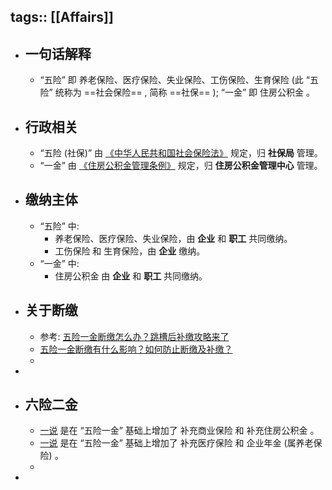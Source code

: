 tags:: [[Affairs]]
---

- ## 一句话解释
	- “五险” 即 养老保险、医疗保险、失业保险、工伤保险、生育保险 (此 “五险” 统称为 ==社会保险== , 简称 ==社保== ); “一金” 即 住房公积金 。
- ## 行政相关
	- “五险 (社保)” 由 [《中华人民共和国社会保险法》](https://www.gov.cn/flfg/2010-10/28/content_1732964.htm) 规定，归 **社保局** 管理。
	- “一金” 由 [《住房公积金管理条例》](https://www.gov.cn/gongbao/content/2019/content_5468861.htm) 规定，归 **住房公积金管理中心** 管理。
- ## 缴纳主体
	- “五险” 中:
		- 养老保险、医疗保险、失业保险，由 **企业** 和 **职工** 共同缴纳。
		- 工伤保险 和 生育保险，由 **企业** 缴纳。
	- “一金” 中:
		- 住房公积金 由 **企业** 和 **职工** 共同缴纳。
- ## 关于断缴
	- 参考: [五险一金断缴怎么办？跳槽后补缴攻略来了 ](https://www.sohu.com/a/712784136_121443915)
	- [五险一金断缴有什么影响？如何防止断缴及补缴？](https://www.zhihu.com/tardis/zm/art/360336972?source_id=1003)
	-
-
- ## 六险二金
	- [一说](https://www.sohu.com/a/720750835_121703999) 是在 “五险一金” 基础上增加了 补充商业保险 和 补充住房公积金 。
	- [一说](https://baike.baidu.com/item/%E5%85%AD%E9%99%A9%E4%B8%A4%E9%87%91/8744135) 是在 “五险一金” 基础上增加了 补充医疗保险 和 企业年金 (属养老保险) 。
	-
-